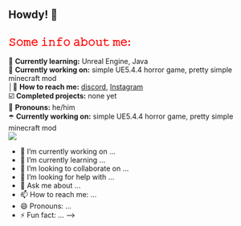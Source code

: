 ## Howdy! 💜

## <span style="color:red">𝚂𝚘𝚖𝚎 𝚒𝚗𝚏𝚘 𝚊𝚋𝚘𝚞𝚝 𝚖𝚎:</span>
🫧 **Currently learning:** Unreal Engine, Java <br />
💜 **Currently working on:** simple UE5.4.4 horror game, pretty simple minecraft mod <br />
│🪻 **How to reach me:** [discord](https://discord.com/users/748861794637971547), [Instagram](https://www.instagram.com/taxi0k/) <br />
☑️ **Completed projects:** none yet <br />
🦄 **Pronouns:** he/him <br />
☂️ **Currently working on:** simple UE5.4.4 horror game, pretty simple minecraft mod <br />
<img src="https://cdn.discordapp.com/attachments/799130923778048020/1186467768091017297/ezgif-3-b6c1f8398c.gif?ex=67dabaf7&is=67d96977&hm=6fe2c94b678406c7d0661763e2f9cf131ea54730db125041ee14f06937fe013c&">

- 🔭 I’m currently working on ...
- 🌱 I’m currently learning ...
- 👯 I’m looking to collaborate on ...
- 🤔 I’m looking for help with ...
- 💬 Ask me about ...
- 📫 How to reach me: ...
- 😄 Pronouns: ...
- ⚡ Fun fact: ...
-->
